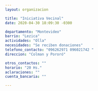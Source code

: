 ```yaml
---
layout: organizacion

title: "Iniciativa Vecinal"
date: 2020-04-30 18:09:30 -0300

departamento: "Montevideo"
barrio: "Lezica"
actividades: "Olla"
necesidades: "Se reciben donaciones"
telefono_contacto: "096262971 096021742 "
direccion: "Colman y Pororó"

otros_contactos: ""
horario: "20 Hs."
aclaraciones: ""
cuenta_bancaria: ""

---
```

